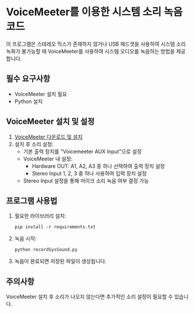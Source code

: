 # VoiceMeeter를 이용한 시스템 소리 녹음 코드

이 프로그램은 스테레오 믹스가 존재하지 않거나 USB 헤드셋을 사용하여 시스템 소리 녹화가 불가능할 때 VoiceMeeter를 사용하여 시스템 오디오를 녹음하는 방법을 제공합니다.

## 필수 요구사항

- VoiceMeeter 설치 필요
- Python 설치

## VoiceMeeter 설치 및 설정

1. [VoiceMeeter 다운로드 및 설치](https://www.vb-audio.com/Voicemeeter/index.htm)
2. 설치 후 소리 설정:
   - 기본 출력 장치를 "Voicemeeter AUX Input"으로 설정
   - VoiceMeeter 내 설정:
     - Hardware OUT: A1, A2, A3 중 하나 선택하여 출력 장치 설정
     - Stereo Input 1, 2, 3 중 하나 사용하여 입력 장치 설정
   - Stereo Input 설정을 통해 마이크 소리 녹음 여부 결정 가능

## 프로그램 사용법

1. 필요한 라이브러리 설치:
   ```
   pip install -r requirements.txt
   ```

2. 녹음 시작:
   ```
   python recordSysSound.py
   ```

3. 녹음이 완료되면 저장된 파일이 생성됩니다.

## 주의사항

VoiceMeeter 설치 후 소리가 나오지 않는다면 추가적인 소리 설정이 필요할 수 있습니다.
